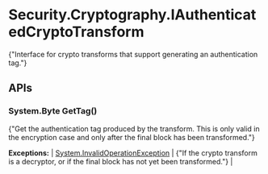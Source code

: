 # Security.Cryptography.IAuthenticatedCryptoTransform

{"Interface for crypto transforms that support generating an authentication tag."} 

## APIs

### System.Byte[]() GetTag()

{"Get the authentication tag produced by the transform. This is only valid in the encryption case and only after the final block has been transformed."} 

**Exceptions:**
| [System.InvalidOperationException](http://msdn.microsoft.com/en-us/library/system.invalidoperationexception.aspx) | {"If the crypto transform is a decryptor, or if the final block has not yet been transformed."}  |



